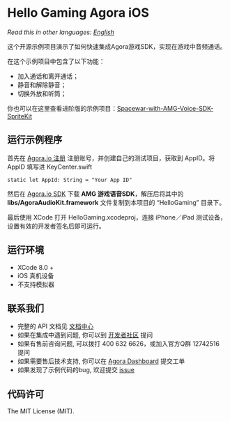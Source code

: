 # Hello Gaming Agora iOS

*Read this in other languages: [English](README.md)*

这个开源示例项目演示了如何快速集成Agora游戏SDK，实现在游戏中音频通话。

在这个示例项目中包含了以下功能：

- 加入通话和离开通话；
- 静音和解除静音；
- 切换外放和听筒；

你也可以在这里查看进阶版的示例项目：[Spacewar-with-AMG-Voice-SDK-SpriteKit](https://github.com/AgoraIO/Voice-Call-for-Mobile-Gaming/tree/master/Advanced-Voice-Call-for-Gaming/Spacewar-with-AMG-Voice-SDK-SpriteKit)

## 运行示例程序
首先在 [Agora.io 注册](https://dashboard.agora.io/cn/signup/) 注册账号，并创建自己的测试项目，获取到 AppID。将 AppID 填写进 KeyCenter.swift

```
static let AppId: String = "Your App ID"
```

然后在 [Agora.io SDK](https://www.agora.io/cn/blog/download/) 下载 **AMG 游戏语音SDK**，解压后将其中的 **libs/AgoraAudioKit.framework** 文件复制到本项目的 “HelloGaming” 目录下。

最后使用 XCode 打开 HelloGaming.xcodeproj，连接 iPhone／iPad 测试设备，设置有效的开发者签名后即可运行。

## 运行环境
* XCode 8.0 +
* iOS 真机设备
* 不支持模拟器

## 联系我们

- 完整的 API 文档见 [文档中心](https://docs.agora.io/cn/)
- 如果在集成中遇到问题, 你可以到 [开发者社区](https://dev.agora.io/cn/) 提问
- 如果有售前咨询问题, 可以拨打 400 632 6626，或加入官方Q群 12742516 提问
- 如果需要售后技术支持, 你可以在 [Agora Dashboard](https://dashboard.agora.io) 提交工单
- 如果发现了示例代码的bug, 欢迎提交 [issue](https://github.com/AgoraIO/Voice-Call-for-Mobile-Gaming/issues)

## 代码许可

The MIT License (MIT).
